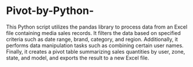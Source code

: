 # Pivot-by-Python-
This Python script utilizes the pandas library to process data from an Excel file containing media sales records. It filters the data based on specified criteria such as date range, brand, category, and region. Additionally, it performs data manipulation tasks such as combining certain user names. Finally, it creates a pivot table summarizing sales quantities by user, zone, state, and model, and exports the result to a new Excel file.


